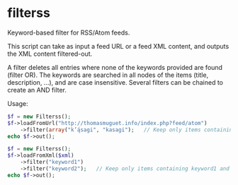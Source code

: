 filterss
========

Keyword-based filter for RSS/Atom feeds.

This script can take as input a feed URL or a feed XML content, and outputs the XML content filtered-out.

A filter deletes all entries where none of the keywords provided are found (filter OR). The keywords are searched in all nodes of the items (title, description, ...), and are case insensitive. Several filters can be chained to create an AND filter.


Usage:

```php
$f = new Filterss();
$f->loadFromUrl("http://thomasmuguet.info/index.php?feed/atom")
    ->filter(array("k’ą́sagi", "kasagi");   // Keep only items containing k’ą́sagi or kasagi
echo $f->out();
```

```php
$f = new Filterss();
$f->loadFromXml($xml)
    ->filter("keyword1")
    ->filter("keyword2");   // Keep only items containing keyword1 and keyword2
echo $f->out();
```
